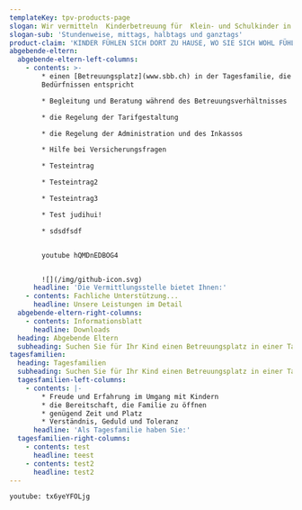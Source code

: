 ```yaml
---
templateKey: tpv-products-page
slogan: Wir vermitteln  Kinderbetreuung für  Klein- und Schulkinder in  Tagesfamilien.
slogan-sub: 'Stundenweise, mittags, halbtags und ganztags'
product-claim: 'KINDER FÜHLEN SICH DORT ZU HAUSE, WO SIE SICH WOHL FÜHLEN.!'
abgebende-eltern:
  abgebende-eltern-left-columns:
    - contents: >-
        * einen [Betreuungsplatz](www.sbb.ch) in der Tagesfamilie, die Ihren
        Bedürfnissen entspricht

        * Begleitung und Beratung während des Betreuungsverhältnisses

        * die Regelung der Tarifgestaltung

        * die Regelung der Administration und des Inkassos

        * Hilfe bei Versicherungsfragen

        * Testeintrag

        * Testeintrag2

        * Testeintrag3

        * Test judihui!

        * sdsdfsdf


        youtube hQMDnEDBOG4


        ![](/img/github-icon.svg)
      headline: 'Die Vermittlungsstelle bietet Ihnen:'
    - contents: Fachliche Unterstützung...
      headline: Unsere Leistungen im Detail
  abgebende-eltern-right-columns:
    - contents: Informationsblatt
      headline: Downloads
  heading: Abgebende Eltern
  subheading: Suchen Sie für Ihr Kind einen Betreuungsplatz in einer Tagesfamilie?
tagesfamilien:
  heading: Tagesfamilien
  subheading: Suchen Sie für Ihr Kind einen Betreuungsplatz in einer Tagesfamilie?
  tagesfamilien-left-columns:
    - contents: |-
        * Freude und Erfahrung im Umgang mit Kindern
        * die Bereitschaft, die Familie zu öffnen
        * genügend Zeit und Platz
        * Verständnis, Geduld und Toleranz
      headline: 'Als Tagesfamilie haben Sie:'
  tagesfamilien-right-columns:
    - contents: test
      headline: teest
    - contents: test2
      headline: test2
---
```


`youtube: tx6yeYFOLjg`